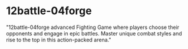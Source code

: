 # 12battle-04forge
"12battle-04forge advanced Fighting Game where players choose their opponents and engage in epic battles. Master unique combat styles and rise to the top in this action-packed arena."
